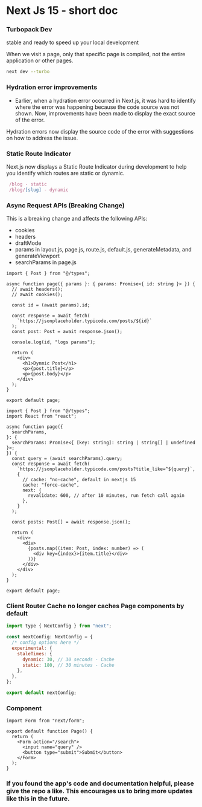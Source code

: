 # Next Js 15 - short doc

### Turbopack Dev

stable and ready to speed up your local development

When we visit a page, only that specific page is compiled, not the entire application or other pages.

```bash
next dev --turbo
```

### Hydration error improvements

- Earlier, when a hydration error occurred in Next.js, it was hard to identify where the error was happening because the code source was not shown. Now, improvements have been made to display the exact source of the error.

Hydration errors now display the source code of the error with suggestions on how to address the issue.

### Static Route Indicator

Next.js now displays a Static Route Indicator during development to help you identify which routes are static or dynamic.

```jsx
 /blog - static
 /blog/[slug] - dynamic
```

### Async Request APIs (Breaking Change)

This is a breaking change and affects the following APIs:

- cookies
- headers
- draftMode
- params in layout.js, page.js, route.js, default.js, generateMetadata, and generateViewport
- searchParams in page.js

```tsx
import { Post } from "@/types";

async function page({ params }: { params: Promise<{ id: string }> }) {
  // await headers();
  // await cookies();

  const id = (await params).id;

  const response = await fetch(
    `https://jsonplaceholder.typicode.com/posts/${id}`
  );
  const post: Post = await response.json();

  console.log(id, "logs params");

  return (
    <div>
      <h1>Dynmic Post</h1>
      <p>{post.title}</p>
      <p>{post.body}</p>
    </div>
  );
}

export default page;
```

```tsx
import { Post } from "@/types";
import React from "react";

async function page({
  searchParams,
}: {
  searchParams: Promise<{ [key: string]: string | string[] | undefined }>;
}) {
  const query = (await searchParams).query;
  const response = await fetch(
    `https://jsonplaceholder.typicode.com/posts?title_like=^${query}`,
    {
      // cache: "no-cache", default in nextjs 15
      cache: "force-cache",
      next: {
        revalidate: 600, // after 10 minutes, run fetch call again
      },
    }
  );

  const posts: Post[] = await response.json();

  return (
    <div>
      <div>
        {posts.map((item: Post, index: number) => (
          <div key={index}>{item.title}</div>
        ))}
      </div>
    </div>
  );
}

export default page;
```

### Client Router Cache no longer caches Page components by default

```jsx
import type { NextConfig } from "next";

const nextConfig: NextConfig = {
  /* config options here */
  experimental: {
    staleTimes: {
      dynamic: 30, // 30 seconds - Cache
      static: 180, // 30 minutes - Cache
    },
  },
};

export default nextConfig;
```

### <Form> Component

```tsx
import Form from "next/form";

export default function Page() {
  return (
    <Form action="/search">
      <input name="query" />
      <button type="submit">Submit</button>
    </Form>
  );
}
```

### If you found the app's code and documentation helpful, please give the repo a like. This encourages us to bring more updates like this in the future.
